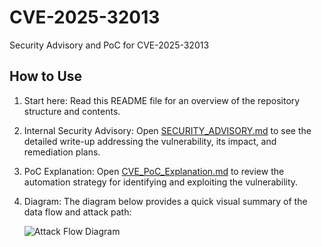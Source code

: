 # CVE-2025-32013
Security Advisory and PoC for CVE-2025-32013
## How to Use

1. Start here: 
   Read this README file for an overview of the repository structure and contents.

2. Internal Security Advisory: 
   Open [SECURITY_ADVISORY.md](SECURITY_ADVISORY.md) to see the detailed write-up addressing the vulnerability, its impact, and remediation plans.

3. PoC Explanation: 
   Open [CVE_PoC_Explanation.md](CVE_PoC_Explanation.md) to review the automation strategy for identifying and exploiting the vulnerability.

4. Diagram:
   The diagram below provides a quick visual summary of the data flow and attack path:
   
   ![Attack Flow Diagram](assets/diagram.png)
